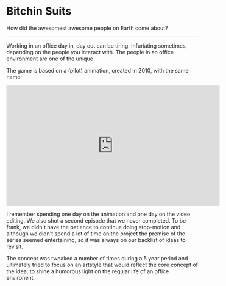 # Bitchin Suits

How did the awesomest awesome people on Earth come about?

---

Working in an office day in, day out can be tiring. Infuriating sometimes, depending on the people you interact with. The people in an office environment are one of the unique

The game is based on a (pilot) animation, created in 2010, with the same name:

<iframe width="560" height="315" src="https://www.youtube.com/embed/gcEu8rXxmEE?rel=0" frameborder="0" allowfullscreen></iframe>

I remember spending one day on the animation and one day on the video editing. We also shot a second episode that we never completed. To be frank, we didn't have the patience to continue doing stop-motion and although we didn't spend a lot of time on the project the premise of the series seemed entertaining, so it was always on our backlist of ideas to revisit.

The concept was tweaked a number of times during a 5 year period and ultimately tried to focus on an artstyle that would reflect the core concept of the idea; to shine a humorous light on the regular life of an office environent.
